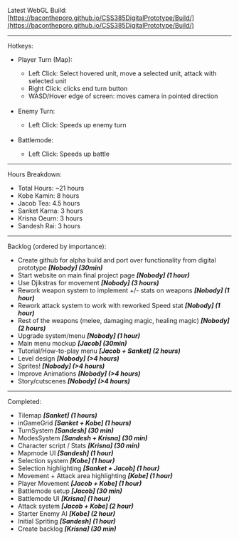 Latest WebGL Build: [https://bacontheporo.github.io/CSS385DigitalPrototype/Build/](https://bacontheporo.github.io/CSS385DigitalPrototype/Build/)

***

Hotkeys:
<ul> 
 <li> Player Turn (Map): </li>
 <ul>
  <li> Left Click: Select hovered unit, move a selected unit, attack with selected unit </li>
  <li> Right Click: clicks end turn button </li>
  <li> WASD/Hover edge of screen: moves camera in pointed direction </li>
 </ul>
 <br>
 <li> Enemy Turn: </li>
 <ul> 
  <li> Left Click: Speeds up enemy turn </li>
 </ul>
 <br>
 <li> Battlemode: </li>
 <ul>
  <li> Left Click: Speeds up battle </li>
 </ul>
</ul>

*** 

Hours Breakdown: 
<ul>
  <li> Total Hours: ~21 hours </li>
  <li> Kobe Kamin: 8 hours </li>
  <li> Jacob Tea: 4.5 hours </li>
  <li> Sanket Karna: 3 hours </li>
  <li> Krisna Oeurn: 3 hours </li>
  <li> Sandesh Rai: 3 hours </li>
 </ul>

***

Backlog (ordered by importance): 
<ul>
 <li> Create github for alpha build and port over functionality from digital prototype <em><strong>[Nobody] (30min)</strong></em> </li>
 <li> Start website on main final project page <em><strong>[Nobody] (1 hour)</strong></em> </li>
 <li> Use Djikstras for movement <em><strong>[Nobody] (3 hours)</strong></em> </li>
 <li> Rework weapon system to implement +/- stats on weapons <em><strong>[Nobody] (1 hour)</strong></em> </li>
 <li> Rework attack system to work with reworked Speed stat <em><strong>[Nobody] (1 hour)</strong></em> </li>
 <li> Rest of the weapons (melee, damaging magic, healing magic) <em><strong>[Nobody] (2 hours)</strong></em> </li>
 <li> Upgrade system/menu <em><strong>[Nobody] (1 hour)</strong></em>  </li>
 <li> Main menu mockup <em><strong>[Jacob] (30min)</strong></em>  </li>
 <li> Tutorial/How-to-play menu <em><strong>[Jacob + Sanket] (2 hours)</strong></em>  </li>
 <li> Level design <em><strong>[Nobody] (>4 hours)</strong></em>  </li>
 <li> Sprites! <em><strong>[Nobody] (>4 hours)</strong></em> </li>
 <li> Improve Animations <em><strong>[Nobody] (>4 hours) </strong></em> </li>
 <li> Story/cutscenes <em><strong>[Nobody] (>4 hours)</strong> </em> </li>
</ul>

***

Completed:
<ul>
 <li> Tilemap <em><strong>[Sanket] (1 hours)</strong></em> </li>
 <li> inGameGrid <em><strong>[Sanket + Kobe] (1 hours)</strong></em>  </li>
 <li> TurnSystem <em><strong>[Sandesh] (30 min)</strong></em>  </li>
 <li> ModesSystem <em><strong>[Sandesh + Krisna] (30 min)</strong></em>  </li>
 <li> Character script / Stats <em><strong>[Krisna] (30 min)</strong></em>  </li>
 <li> Mapmode UI <em><strong>[Sandesh] (1 hour)</strong></em>  </li>
 <li> Selection system <em><strong>[Kobe] (1 hour)</strong></em>  </li>
 <li> Selection highlighting <em><strong>[Sanket + Jacob] (1 hour)</strong></em>  </li>
 <li> Movement + Attack area highlighting <em><strong>[Kobe] (1 hour)</strong></em>  </li>
 <li> Player Movement <em><strong>[Jacob + Kobe] (1 hour)</strong></em>  </li>
 <li> Battlemode setup <em><strong>[Jacob] (30 min)</strong></em>  </li>
 <li> Battlemode UI <em><strong>[Krisna] (1 hour)</strong></em>  </li>
 <li> Attack system <em><strong>[Jacob + Kobe] (2 hour)</strong></em>  </li>
 <li> Starter Enemy AI <em><strong>[Kobe] (2 hour)</strong></em> </li>
 <li> Initial Spriting <em><strong>[Sandesh] (1 hour)</strong></em> </li>
 <li> Create backlog <em><strong>[Krisna] (30 min)</strong></em> </li>
</ul>
